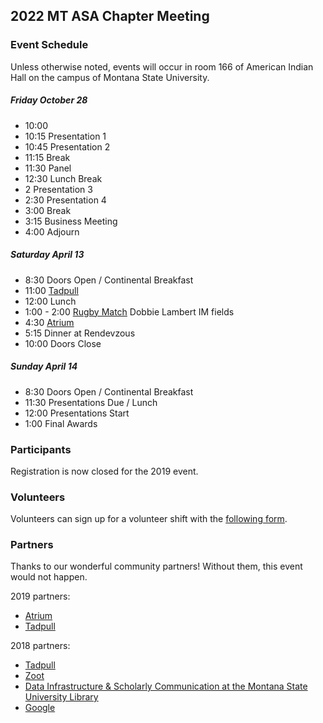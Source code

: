 ## 2022 MT ASA Chapter Meeting


### Event Schedule
Unless otherwise noted, events will occur in room 166 of American Indian Hall on the campus of Montana State University.

##### Friday October 28
- 10:00
- 10:15 Presentation 1
- 10:45 Presentation 2
- 11:15 Break
- 11:30 Panel
- 12:30 Lunch Break
- 2 Presentation 3
- 2:30 Presentation 4
- 3:00 Break
- 3:15 Business Meeting
- 4:00 Adjourn

##### Saturday April 13
- 8:30 Doors Open / Continental Breakfast
- 11:00 [Tadpull](https://www.tadpull.com)
- 12:00 Lunch
- 1:00 - 2:00 [Rugby Match](https://www.facebook.com/bobcatsrugby/photos/a.719428051411736/2307083729312819/?type=3&theater) Dobbie Lambert IM fields
- 4:30 [Atrium](https://atrium.ai)
- 5:15 Dinner at Rendevzous
- 10:00 Doors Close

##### Sunday April 14
- 8:30 Doors Open / Continental Breakfast
- 11:30 Presentations Due / Lunch
- 12:00 Presentations Start
- 1:00 Final Awards


### Participants
Registration is now closed for the 2019 event.

### Volunteers
Volunteers can sign up for a volunteer shift with the [following form](https://docs.google.com/spreadsheets/d/1Ycp4_XSsiaDE9qj07EEQa_atoHnJqGt_HkKOkvbQpnU/edit#gid=0).

### Partners

Thanks to our wonderful community partners! Without them, this event would not happen.

2019 partners:
- [Atrium](https://atrium.ai)
- [Tadpull](https://www.tadpull.com)

2018 partners:
- [Tadpull](https://www.tadpull.com)
- [Zoot](https://zootsolutions.com)
- [Data Infrastructure & Scholarly Communication at the Montana State University Library](https://www.montana.edu/disc/)
- [Google](https://www.google.com)
